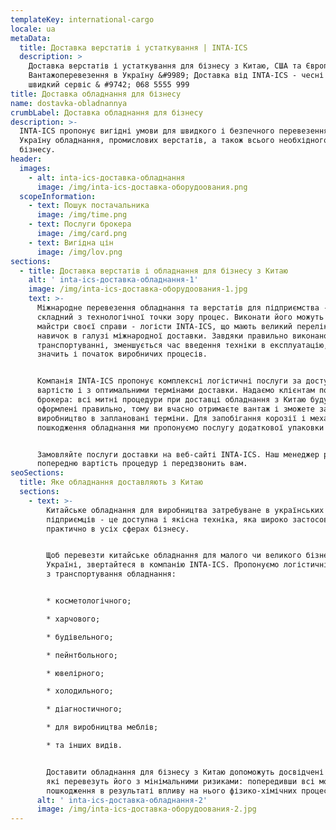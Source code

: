 ```yaml
---
templateKey: international-cargo
locale: ua
metaData:
  title: Доставка верстатів і устаткування | INTA-ICS
  description: >
    Доставка верстатів і устаткування для бізнесу з Китаю, США та Європи &#9989;
    Вантажоперевезення в Україну &#9989; Доставка від INTA-ICS - чесні ціни,
    швидкий сервіс & #9742; 068 5555 999
title: Доставка обладнання для бізнесу
name: dostavka-obladnannya
crumbLabel: Доставка обладнання для бізнесу
description: >-
  INTA-ICS пропонує вигідні умови для швидкого і безпечного перевезення в
  Україну обладнання, промислових верстатів, а також всього необхідного для
  бізнесу.
header:
  images:
    - alt: inta-ics-доставка-обладнання
      image: /img/inta-ics-доставка-оборудоования.png
  scopeInformation:
    - text: Пошук постачальника
      image: /img/time.png
    - text: Послуги брокера
      image: /img/card.png
    - text: Вигідна цін
      image: /img/lov.png
sections:
  - title: Доставка верстатів і обладнання для бізнесу з Китаю
    alt: ' inta-ics-доставка-обладнання-1'
    image: /img/inta-ics-доставка-оборудоования-1.jpg
    text: >-
      Міжнародне перевезення обладнання та верстатів для підприємства - це
      складний з технологічної точки зору процес. Виконати його можуть тільки
      майстри своєї справи - логісти INTA-ICS, що мають великий перелік знань і
      навичок в галузі міжнародної доставки. Завдяки правильно виконаному
      транспортуванні, зменшується час введення техніки в експлуатацію, а
      значить і початок виробничих процесів.


      Компанія INTA-ICS пропонує комплексні логістичні послуги за доступною
      вартістю і з оптимальними термінами доставки. Надаємо клієнтам послуги
      брокера: всі митні процедури при доставці обладнання з Китаю будуть
      оформлені правильно, тому ви вчасно отримаєте вантаж і зможете запускати
      виробництво в заплановані терміни. Для запобігання корозії і механічного
      пошкодження обладнання ми пропонуємо послугу додаткової упаковки товару.


      Замовляйте послуги доставки на веб-сайті INTA-ICS. Наш менеджер розрахує
      попередню вартість процедур і передзвонить вам.
seoSections:
  title: Яке обладнання доставляють з Китаю
  sections:
    - text: >-
        Китайське обладнання для виробництва затребуване в українських
        підприємців - це доступна і якісна техніка, яка широко застосовується
        практично в усіх сферах бізнесу.


        Щоб перевезти китайське обладнання для малого чи великого бізнесу в
        Україні, звертайтеся в компанію INTA-ICS. Пропонуємо логістичні послуги
        з транспортування обладнання:


        * косметологічного;

        * харчового;

        * будівельного;

        * пейнтбольного;

        * ювелірного;

        * холодильного;

        * діагностичного;

        * для виробництва меблів;

        * та інших видів.


        Доставити обладнання для бізнесу з Китаю допоможуть досвідчені логісти,
        які перевезуть його з мінімальними ризиками: попередивши всі можливі
        пошкодження в результаті впливу на нього фізико-хімічних процесів.
      alt: ' inta-ics-доставка-обладнання-2'
      image: /img/inta-ics-доставка-оборудоования-2.jpg
---
```

